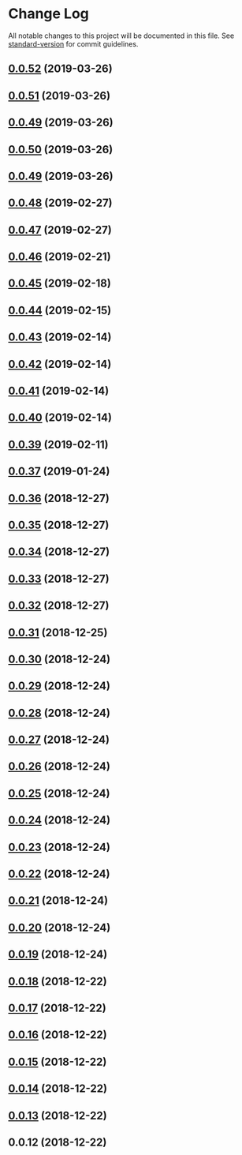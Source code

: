 # Change Log

All notable changes to this project will be documented in this file. See [standard-version](https://github.com/conventional-changelog/standard-version) for commit guidelines.

<a name="0.0.52"></a>
## [0.0.52](https://github.com/jiangege/okex-api-v3-node-sdk/compare/v0.0.51...v0.0.52) (2019-03-26)



<a name="0.0.51"></a>
## [0.0.51](https://github.com/jiangege/okex-api-v3-node-sdk/compare/v0.0.50...v0.0.51) (2019-03-26)



<a name="0.0.49"></a>
## [0.0.49](https://github.com/jiangege/okex-api-v3-node-sdk/compare/v0.0.50...v0.0.49) (2019-03-26)



<a name="0.0.50"></a>
## [0.0.50](https://github.com/okcoin-okex/okex-api-v3-node-sdk/compare/v0.0.49...v0.0.50) (2019-03-26)



<a name="0.0.49"></a>
## [0.0.49](https://github.com/okcoin-okex/okex-api-v3-node-sdk/compare/v0.0.39...v0.0.49) (2019-03-26)



<a name="0.0.48"></a>
## [0.0.48](https://github.com/okcoin-okex/okex-api-v3-node-sdk/compare/v0.0.47...v0.0.48) (2019-02-27)



<a name="0.0.47"></a>
## [0.0.47](https://github.com/okcoin-okex/okex-api-v3-node-sdk/compare/v0.0.46...v0.0.47) (2019-02-27)



<a name="0.0.46"></a>
## [0.0.46](https://github.com/okcoin-okex/okex-api-v3-node-sdk/compare/v0.0.39...v0.0.46) (2019-02-21)



<a name="0.0.45"></a>
## [0.0.45](https://github.com/okcoin-okex/okex-api-v3-node-sdk/compare/v0.0.44...v0.0.45) (2019-02-18)



<a name="0.0.44"></a>
## [0.0.44](https://github.com/okcoin-okex/okex-api-v3-node-sdk/compare/v0.0.39...v0.0.44) (2019-02-15)



<a name="0.0.43"></a>
## [0.0.43](https://github.com/okcoin-okex/okex-api-v3-node-sdk/compare/v0.0.42...v0.0.43) (2019-02-14)



<a name="0.0.42"></a>
## [0.0.42](https://github.com/okcoin-okex/okex-api-v3-node-sdk/compare/v0.0.41...v0.0.42) (2019-02-14)



<a name="0.0.41"></a>
## [0.0.41](https://github.com/okcoin-okex/okex-api-v3-node-sdk/compare/v0.0.40...v0.0.41) (2019-02-14)



<a name="0.0.40"></a>
## [0.0.40](https://github.com/okcoin-okex/okex-api-v3-node-sdk/compare/v0.0.39...v0.0.40) (2019-02-14)



<a name="0.0.39"></a>
## [0.0.39](https://github.com/okcoin-okex/okex-api-v3-node-sdk/compare/v0.0.37...v0.0.39) (2019-02-11)



<a name="0.0.37"></a>
## [0.0.37](https://github.com/okcoin-okex/okex-api-v3-node-sdk/compare/v0.0.36...v0.0.37) (2019-01-24)



<a name="0.0.36"></a>
## [0.0.36](https://github.com/okcoin-okex/okex-api-v3-node-sdk/compare/v0.0.35...v0.0.36) (2018-12-27)



<a name="0.0.35"></a>
## [0.0.35](https://github.com/okcoin-okex/okex-api-v3-node-sdk/compare/v0.0.34...v0.0.35) (2018-12-27)



<a name="0.0.34"></a>
## [0.0.34](https://github.com/okcoin-okex/okex-api-v3-node-sdk/compare/v0.0.33...v0.0.34) (2018-12-27)



<a name="0.0.33"></a>
## [0.0.33](https://github.com/kamma-cc/okex-node/compare/v0.0.32...v0.0.33) (2018-12-27)



<a name="0.0.32"></a>
## [0.0.32](https://github.com/kamma-cc/okex-node/compare/v0.0.31...v0.0.32) (2018-12-27)



<a name="0.0.31"></a>
## [0.0.31](https://github.com/kamma-cc/okex-node/compare/v0.0.30...v0.0.31) (2018-12-25)



<a name="0.0.30"></a>
## [0.0.30](https://github.com/kamma-cc/okex-node/compare/v0.0.29...v0.0.30) (2018-12-24)



<a name="0.0.29"></a>
## [0.0.29](https://github.com/kamma-cc/okex-node/compare/v0.0.28...v0.0.29) (2018-12-24)



<a name="0.0.28"></a>
## [0.0.28](https://github.com/kamma-cc/okex-node/compare/v0.0.27...v0.0.28) (2018-12-24)



<a name="0.0.27"></a>
## [0.0.27](https://github.com/kamma-cc/okex-node/compare/v0.0.26...v0.0.27) (2018-12-24)



<a name="0.0.26"></a>
## [0.0.26](https://github.com/kamma-cc/okex-node/compare/v0.0.25...v0.0.26) (2018-12-24)



<a name="0.0.25"></a>
## [0.0.25](https://github.com/kamma-cc/okex-node/compare/v0.0.24...v0.0.25) (2018-12-24)



<a name="0.0.24"></a>
## [0.0.24](https://github.com/kamma-cc/okex-node/compare/v0.0.23...v0.0.24) (2018-12-24)



<a name="0.0.23"></a>
## [0.0.23](https://github.com/kamma-cc/okex-node/compare/v0.0.22...v0.0.23) (2018-12-24)



<a name="0.0.22"></a>
## [0.0.22](https://github.com/kamma-cc/okex-node/compare/v0.0.21...v0.0.22) (2018-12-24)



<a name="0.0.21"></a>
## [0.0.21](https://github.com/kamma-cc/okex-node/compare/v0.0.20...v0.0.21) (2018-12-24)



<a name="0.0.20"></a>
## [0.0.20](https://github.com/kamma-cc/okex-node/compare/v0.0.19...v0.0.20) (2018-12-24)



<a name="0.0.19"></a>
## [0.0.19](https://github.com/kamma-cc/okex-node/compare/v0.0.18...v0.0.19) (2018-12-24)



<a name="0.0.18"></a>
## [0.0.18](https://github.com/kamma-cc/okex-node/compare/v0.0.17...v0.0.18) (2018-12-22)



<a name="0.0.17"></a>
## [0.0.17](https://github.com/kamma-cc/okex-node/compare/v0.0.16...v0.0.17) (2018-12-22)



<a name="0.0.16"></a>
## [0.0.16](https://github.com/kamma-cc/okex-node/compare/v0.0.15...v0.0.16) (2018-12-22)



<a name="0.0.15"></a>
## [0.0.15](https://github.com/kamma-cc/okex-node/compare/v0.0.14...v0.0.15) (2018-12-22)



<a name="0.0.14"></a>
## [0.0.14](https://github.com/kamma-cc/okex-node/compare/v0.0.13...v0.0.14) (2018-12-22)



<a name="0.0.13"></a>
## [0.0.13](https://github.com/kamma-cc/okex-node/compare/v0.0.12...v0.0.13) (2018-12-22)



<a name="0.0.12"></a>
## 0.0.12 (2018-12-22)
